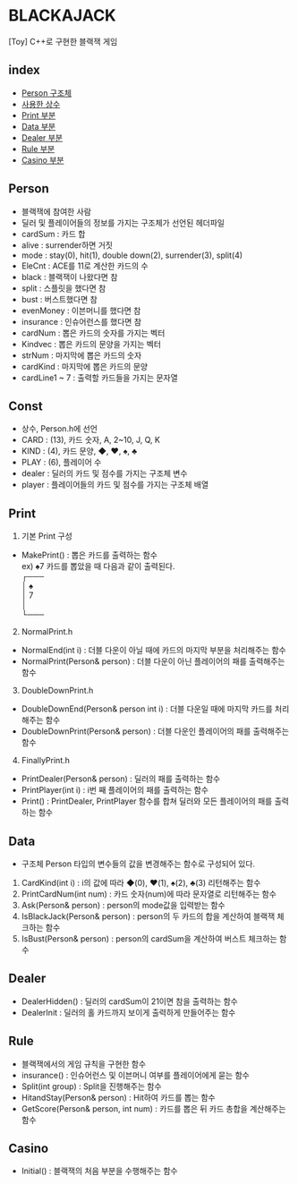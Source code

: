 # BLACKAJACK
[Toy] C++로 구현한 블랙잭 게임
## index

- [Person 구조체](##Person)
- [사용한 상수](##Const)
- [Print 부분](##Print)
- [Data 부분](##Data)
- [Dealer 부분](##Dealer)
- [Rule 부분](##Rule)
- [Casino 부분](##Casino)

## Person
- 블랙잭에 참여한 사람
- 딜러 및 플레이어들의 정보를 가지는 구조체가 선언된 헤더파일
- cardSum : 카드 합
- alive : surrender하면 거짓
- mode : stay(0), hit(1), double down(2), surrender(3), split(4)
- EleCnt : ACE를 11로 계산한 카드의 수
- black : 블랙잭이 나왔다면 참
- split : 스플릿을 했다면 참
- bust : 버스트했다면 참
- evenMoney : 이븐머니를 했다면 참
- insurance : 인슈어런스를 했다면 참
- cardNum : 뽑은 카드의 숫자를 가지는 벡터
- Kindvec : 뽑은 카드의 문양을 가지는 벡터
- strNum : 마지막에 뽑은 카드의 숫자
- cardKind : 마지막에 뽑은 카드의 문양
- cardLine1 ~ 7 : 출력할 카드들을 가지는 문자열

## Const
- 상수, Person.h에 선언
- CARD : (13), 카드 숫자, A, 2~10, J, Q, K
- KIND : (4), 카드 문양, ◆, ♥, ♠, ♣
- PLAY : (6), 플레이어 수
- dealer : 딜러의 카드 및 점수를 가지는 구조체 변수
- player : 플레이어들의 카드 및 점수를 가지는 구조체 배열

## Print
1. 기본 Print 구성
- MakePrint() : 뽑은 카드를 출력하는 함수  
ex) ♠7 카드를 뽑았을 때 다음과 같이 출력된다.  
┌───  
│ ♠  
│  7  
│    
└───  

2. NormalPrint.h
- NormalEnd(int i) : 더블 다운이 아닐 때에 카드의 마지막 부분을 처리해주는 함수
- NormalPrint(Person& person) : 더블 다운이 아닌 플레이어의 패를 출력해주는 함수

3. DoubleDownPrint.h
- DoubleDownEnd(Person& person int i) : 더블 다운일 때에 마지막 카드를 처리해주는 함수
- DoubleDownPrint(Person& person) : 더블 다운인 플레이어의 패를 출력해주는 함수

4. FinallyPrint.h
- PrintDealer(Person& person) : 딜러의 패를 출력하는 함수
- PrintPlayer(int i) : i번 째 플레이어의 패를 출력하는 함수
- Print() : PrintDealer, PrintPlayer 함수를 합쳐 딜러와 모든 플레이어의 패를 출력하는 함수

## Data
- 구조체 Person 타입의 변수들의 값을 변경해주는 함수로 구성되어 있다.
1. CardKind(int i) : i의 값에 따라 ◆(0), ♥(1), ♠(2), ♣(3) 리턴해주는 함수
2. PrintCardNum(int num) : 카드 숫자(num)에 따라 문자열로 리턴해주는 함수
3. Ask(Person& person) : person의 mode값을 입력받는 함수
4. IsBlackJack(Person& person) : person의 두 카드의 합을 계산하여 블랙잭 체크하는 함수
5. IsBust(Person& person) : person의 cardSum을 계산하여 버스트 체크하는 함수

## Dealer
- DealerHidden() : 딜러의 cardSum이 21이면 참을 출력하는 함수
- DealerInit : 딜러의 홀 카드까지 보이게 출력하게 만들어주는 함수

## Rule
- 블랙잭에서의 게임 규칙을 구현한 함수
- insurance() : 인슈어런스 및 이븐머니 여부를 플레이어에게 묻는 함수
- Split(int group) : Split을 진행해주는 함수
- HitandStay(Person& person) : Hit하여 카드를 뽑는 함수
- GetScore(Person& person, int num) : 카드를 뽑은 뒤 카드 총합을 계산해주는 함수

## Casino
- Initial() : 블랙잭의 처음 부분을 수행해주는 함수

